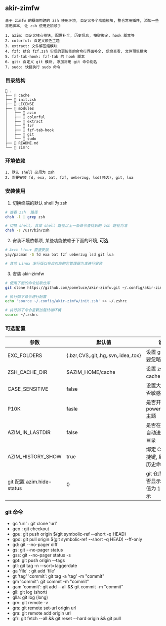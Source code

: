 ## akir-zimfw

```
基于 zimfw 的框架构建的 zsh 使用环境, 自定义多个功能模块, 整合常用插件, 添加一些常用脚本, 让 zsh 使用更加顺手

1. azim: 自定义核心模块, 配置补全, 历史信息, 按键绑定, hook 脚本等
2. colorful: 自定义颜色主题
3. extract: 文件解压缩模块
4. fzf: 结合 fzf.zsh 实现的更智能的命令行界面补全, 信息查看, 文件预览模块
5. fzf-tab-hook: fzf-tab 的 hook 脚本
6. git: 自定义 git 模块, 添加常用 git 命令别名
7. sudo: 快捷执行 sudo 命令
```

### 目录结构

```
 .
├── 󰃨 cache
├──  init.zsh
├──  LICENSE
├──  modules
│   ├──  azim
│   ├──  colorful
│   ├──  extract
│   ├──  fzf
│   ├──  fzf-tab-hook
│   ├──  git
│   └──  sudo
├──  README.md
└──  zimrc
```

### 环境依赖

```
1. 默认 shell 必须为 zsh
2. 需要安装 fd, exa, bat, fzf, ueberzug, lsd(可选), git, lua
```

### 安装使用

1. 切换终端的默认 shell 为 zsh

```zsh
# 查看 zsh  路径
chsh -l | grep zsh

# 切换 shell, 具体 shell 路径以上一条命令查找到的 zsh 路径为准
chsh -s /usr/bin/zsh
```

2. 安装环境依赖项, 某些功能依赖于下面的环境, **可选**

```zsh
# Arch Linux 直接安装
yay/pacman -S fd exa bat fzf ueberzug lsd git lua

# 其他 Linux 发行版以各自对应的包管理器为准进行安装
```

3. 安装 akir-zimfw

```zsh
# 使用下面的命令拉取仓库
git clone https://github.com/pomeluce/akir-zimfw.git ~/.config/akir-zimfw

# 执行如下命令进行配置
echo 'source ~/.config/akir-zimfw/init.zsh' >> ~/.zshrc

# 执行如下命令重新加载终端环境
source ~/.zshrc
```

### 可选配置

| 参数                      | 默认值                              | 说明                                           |
| ------------------------- | ----------------------------------- | ---------------------------------------------- |
| EXC_FOLDERS               | {.bzr,CVS,.git,.hg,.svn,.idea,.tox} | 设置 grep 命令要忽略的目录                     |
| ZSH_CACHE_DIR             | $AZIM_HOME/cache                          | 设置 zsh 的 cache 目录                         |
| CASE_SENSITIVE            | false                               | 设置大小写是否敏感                             |
| P10K                      | fasle                               | 是否开启 powerlevel10k 主题                    |
| AZIM_IN_LASTDIR           | false                               | 是否在启动时自动进入上次目录                   |
| AZIM_HISTORY_SHOW         | true                                | 绑定 Ctrl + r 快捷键, 展示搜索历史命令         |
| git 配置 azim.hide-status | 0                                   | git 仓库目录是否显示 git 信息, 值为 1 则不显示 |

### git 命令

<!-- ``` -->

- gc 'url' : git clone 'url'
- gco : git checkout
- gpu: git push origin $(git symbolic-ref --short -q HEAD)
- gpd: git pull origin $(git symbolic-ref --short -q HEAD) --ff-only
- gd: git --no-pager diff
- gs: git --no-pager status
- gss: git --no-pager status -s
- gpt: git push origin --tags
- gtl: git tag -n --sort=taggerdate
- ga 'file' : git add 'file'
- gt 'tag' 'commit': git tag -a 'tag' -m "commit"
- gm 'commit': git commit -m "commit"
- gam 'commit': git add --all && git commit -m "commit"
- gll: git log (short)
- glla: git log (long)
- grv: git remote -v
- grs: git remote set-url origin url
- gra: git remote add origin url
- gfr: git fetch --all && git reset --hard origin && git pull
<!-- ``` -->
